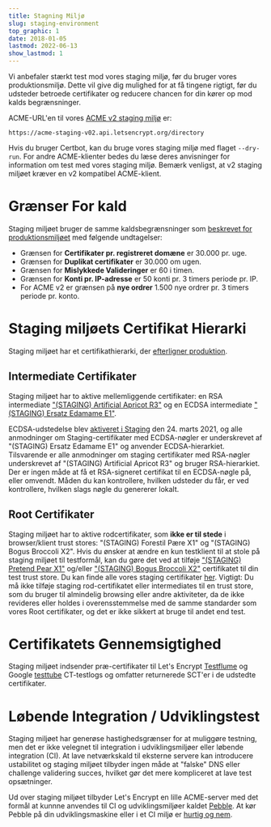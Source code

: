 ```yaml
---
title: Stagning Miljø
slug: staging-environment
top_graphic: 1
date: 2018-01-05
lastmod: 2022-06-13
show_lastmod: 1
---
```



Vi anbefaler stærkt test mod vores staging miljø, før du bruger vores produktionsmiljø. Dette vil give dig mulighed for at få tingene rigtigt, før du udsteder betroede certifikater og reducere chancen for din kører op mod kalds begrænsninger.

ACME-URL'en til vores [ACME v2 staging miljø](https://community.letsencrypt.org/t/staging-endpoint-for-acme-v2/49605) er:

`https://acme-staging-v02.api.letsencrypt.org/directory`

Hvis du bruger Certbot, kan du bruge vores staging miljø med flaget `--dry-run`. For andre ACME-klienter bedes du læse deres anvisninger for information om test med vores staging miljø. Bemærk venligst, at v2 staging miljøet kræver en v2 kompatibel ACME-klient.

# Grænser For kald

Staging miljøet bruger de samme kaldsbegrænsninger som [beskrevet for produktionsmiljøet](/docs/rate-limits) med følgende undtagelser:

* Grænsen for **Certifikater pr. registreret domæne** er 30.000 pr. uge.
* Grænsen for **Duplikat certifikater** er 30.000 om ugen.
* Grænsen for **Mislykkede Valideringer** er 60 i timen.
* Grænsen for **Konti pr. IP-adresse** er 50 konti pr. 3 timers periode pr. IP.
* For ACME v2 er grænsen på **nye ordrer** 1.500 nye ordrer pr. 3 timers periode pr. konto.

# Staging miljøets Certifikat Hierarki

Staging miljøet har et certifikathierarki, der [efterligner produktion](/certificates).

## Intermediate Certifikater

Staging miljøet har to aktive mellemliggende certifikater: en RSA intermediate ["(STAGING) Artificial Apricot R3"](/certs/staging/letsencrypt-stg-int-r3.pem) og en ECDSA intermediate ["(STAGING) Ersatz Edamame E1"](/certs/staging/letsencrypt-stg-int-e1.pem).

ECDSA-udstedelse blev [aktiveret i Staging](https://community.letsencrypt.org/t/ecdsa-issuance-available-in-staging-march-24/147839) den 24. marts 2021, og alle anmodninger om Staging-certifikater med ECDSA-nøgler er underskrevet af "(STAGING) Ersatz Edamame E1" og anvender ECDSA-hierarkiet. Tilsvarende er alle anmodninger om staging certifikater med RSA-nøgler underskrevet af "(STAGING) Artificial Apricot R3" og bruger RSA-hierarkiet. Der er ingen måde at få et RSA-signeret certifikat til en ECDSA-nøgle på, eller omvendt. Måden du kan kontrollere, hvilken udsteder du får, er ved kontrollere, hvilken slags nøgle du genererer lokalt.

## Root Certifikater

Staging miljøet har to aktive rodcertifikater, som **ikke er til stede** i browser/klient trust stores: "(STAGING) Forestil Pære X1" og "(STAGING) Bogus Broccoli X2". Hvis du ønsker at ændre en kun testklient til at stole på staging miljøet til testformål, kan du gøre det ved at tilføje ["(STAGING) Pretend Pear X1"](/certs/staging/letsencrypt-stg-root-x1.pem) og/eller ["(STAGING) Bogus Broccoli X2"](/certs/staging/letsencrypt-stg-root-x2.pem) certifikatet til din test trust store. Du kan finde alle vores staging certifikater [her](https://github.com/letsencrypt/website/tree/master/static/certs/staging).  Vigtigt: Du må ikke tilføje staging rod-certifikatet eller intermediates til en trust store, som du bruger til almindelig browsing eller andre aktiviteter, da de ikke revideres eller holdes i overensstemmelse med de samme standarder som vores Root certifikater, og det er ikke sikkert at bruge til andet end test.

# Certifikatets Gennemsigtighed

Staging miljøet indsender præ-certifikater til Let's Encrypt [Testflume](/docs/ct-logs) og Google [testtube](http://www.certificate-transparency.org/known-logs#TOC-Test-Logs) CT-testlogs og omfatter returnerede SCT'er i de udstedte certifikater.

# Løbende Integration / Udviklingstest

Staging miljøet har generøse hastighedsgrænser for at muliggøre testning, men det er ikke velegnet til integration i udviklingsmiljøer eller løbende integration (CI). At lave netværkskald til eksterne servere kan introducere ustabilitet og staging miljøet tilbyder ingen måde at "falske" DNS eller challenge validering succes, hvilket gør det mere kompliceret at lave test opsætninger.

Ud over staging miljøet tilbyder Let's Encrypt en lille ACME-server med det formål at kunnne anvendes til CI og udviklingsmiljøer kaldet [Pebble](https://github.com/letsencrypt/pebble). At kør Pebble på din udviklingsmaskine eller i et CI miljø er [hurtig og nem](https://github.com/letsencrypt/pebble#docker).
